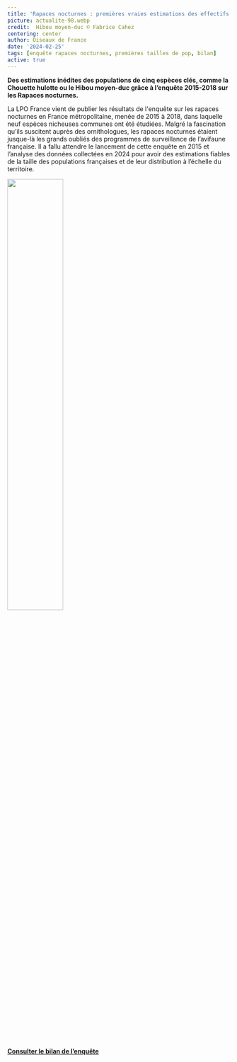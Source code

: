```yaml
---
title: 'Rapaces nocturnes : premières vraies estimations des effectifs et des distributions en France'
picture: actualite-98.webp
credit:  Hibou moyen-duc © Fabrice Cahez
centering: center
author: Oiseaux de France
date: '2024-02-25'
tags: [enquête rapaces nocturnes, premières tailles de pop, bilan]
active: true
---
```


**Des estimations inédites des populations de cinq espèces clés, comme la Chouette hulotte ou le Hibou moyen-duc grâce à l’enquête 2015-2018 sur les Rapaces nocturnes.** 

La LPO France vient de publier les résultats de l'enquête sur les rapaces nocturnes en France métropolitaine, menée de 2015 à 2018, dans laquelle neuf espèces nicheuses communes ont été étudiées.
Malgré la fascination qu’ils suscitent auprès des ornithologues, les rapaces nocturnes étaient jusque-là les grands oubliés des programmes de surveillance de l’avifaune française. Il a fallu attendre le lancement de cette enquête en 2015 et l’analyse des données collectées en 2024 pour avoir des estimations fiables de la taille des populations françaises et de leur distribution à l’échelle du territoire. 

<img class="InformativePagePicture" style="width: 50%" src="/news/actualite-98-couvbilan.webp"/>
<span class="InformativePagePictureLegend"></span>

**[Consulter le bilan de l’enquête](https://www.lpo.fr/media/read/38692/file/BILAN%20RAPACES%20NOCTURNES_Web%201.pdf)**



